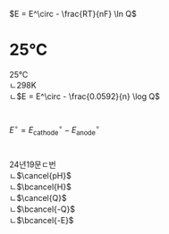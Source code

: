 

$E = E^\circ - \frac{RT}{nF} \ln Q$

# 25°C
25°C  
ㄴ298K    
ㄴ$E = E^\circ - \frac{0.0592}{n} \log Q$
#
$E^\circ = E^\circ_{\text{cathode}} - E^\circ_{\text{anode}}$




#
24년19문ㄷ번   
ㄴ$\cancel{pH}$  
ㄴ$\bcancel{H}$  
ㄴ$\cancel{Q}$  
ㄴ$\bcancel{-Q}$  
ㄴ$\bcancel{-E}$  
